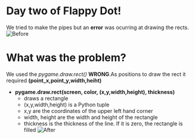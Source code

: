# Day two of Flappy Dot!
We tried to make the pipes but an **error**  was ocurring at drawing the rects.
![Before](https://i.imgur.com/OKZnuTU.png)

# What was the problem?

We used the *pygame.draw.rect()* __WRONG__.As positions to draw the rect it required **(point_x,point_y,width,heiht)**
* **pygame.draw.rect(screen, color, (x,y,width,height), thickness)**
  * draws a rectangle
  * (x,y,width,height) is a Python tuple
  * x,y are the coordinates of the upper left hand corner
  * width, height are the width and height of the rectangle
  * thickness is the thickness of the line. If it is zero, the rectangle is filled
![After](https://i.imgur.com/bqtvRKQ.png)
